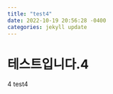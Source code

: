 ```yaml
---
title: "test4"
date: 2022-10-19 20:56:28 -0400
categories: jekyll update
---
```


# 테스트입니다.4

4
test4

